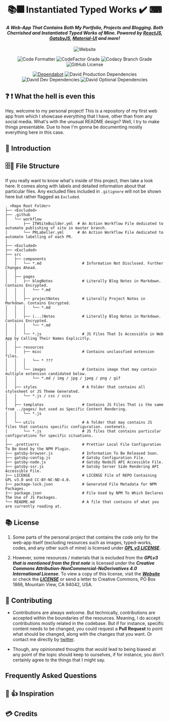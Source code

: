 <h1 align="center"> 📚🎆 Instantiated Typed Works ✔️ ⌨</h1>
<h4 align="center"><i>A Web-App That Contains Both My Portfolio, Projects and Blogging. Both Cherrished and Instantiated Typed Works of Mine. Powered by <a href="https://reactjs.org/">ReactJS</a>, <a href="https://gatsbyjs.org/">GatsbyJS</a>, <a href="https://material-ui.com/">Material-UI</a> and more!</i></h4>

<div align="center">

![Website](https://img.shields.io/website?down_color=red&down_message=ff1744&label=Website%20Status&logo=gatsby&logoColor=white&up_color=brightgreen&up_message=Online&url=https%3A%2F%2Finst-typed.works%2F)

</div>
<div align="center">

![Code Formatter](https://img.shields.io/badge/Code%20Formatter-Prettier-blueviolet?logo=prettier&&logoColor=white)
![CodeFactor Grade](https://img.shields.io/codefactor/grade/github/codexlink/codexlink.github.io/worker-branch?label=CodeFactor%20Code%20Quality&logo=codefactor&logoColor=white)
![Codacy Branch Grade](https://img.shields.io/codacy/grade/cb1d8498bf654fba98104802a2e3eb5c/worker-branch?label=Codacy%20Code%20Quality&logo=codacy&logoColor=White)
![GitHub License](https://img.shields.io/github/license/CodexLink/codexlink.github.io?color=purple&label=Repo%20License)

</div>

<div align="center">

[![Dependabot](https://badgen.net/dependabot/CodexLink/codexlink.github.io?icon=dependabot)](https://badgen.net/dependabot/CodexLink/codexlink.github.io?icon=dependabot)
![David Production Dependencies](https://img.shields.io/david/codexlink/codexlink.github.io?label=Dependencies&logo=npm&logoColor=white)
![David Dev Dependencies](https://img.shields.io/david/dev/codexlink/codexlink.github.io?label=DevDependencies&logo=npm&logoColor=white)
![David Optional Dependencies](https://img.shields.io/david/optional/codexlink/codexlink.github.io?label=OptionalDependencies&logo=npm&logoColor=white)

</div>

## ❓ ❗ What the hell is even this

Hey, welcome to my personal project! This is a repository of my first web app from which I showcase everything that I have, other than from any social media. What's with the unusual README design? Well, I try to make things presentable. Due to how I'm gonna be documenting mostly everything here in this case.

## 💁 Introduction

## 🗄📁 File Structure

If you really want to know what's inside of this project, then take a look here. It comes along with labels and detailed information about that particular files. Any excluded files included in `.gitignore` will not be shown here but rather flagged as `Excluded`.

```
. <Repo Root Folder>
├── <Excluded>
├── .github
│   └── workflow
│       ├── ITWSiteBuilder.yml  # An Action Workflow File dedicated to automate publishing of site in master branch.
│       └── PRLabeller.yml      # An Action Workflow File dedicated to automate labelling of each PR.
│
├── <Excluded>
├── <Excluded>
├── src
│   ├── components
│   │   └── *.md                  # Information Not Disclosed. Further Changes Ahead.
│   │
│   ├── pages
│   │   ├── blogNotes             # Literally Blog Notes in Markdown. Contains Encrypted.
│   │   │   └── *.md
│   │   │
│   │   ├── projectNotes          # Literally Project Notes in Markdown. Contains Encrypted.
│   │   │   └── *.md
│   │   │
│   │   ├── (...)Notes            # Literally Blog Notes in Markdown. Contains Encrypted.
│   │   │   └── *.md
│   │   │
│   │   └── *.js                  # JS Files That Is Accessible in Web App by Calling Their Names Explicitly.
│   │
│   ├── resources
│   │   ├── misc                  # Contains unclassfied extension files.
│   │   │   └── * ???
│   │   │
│   │   └── images                # Contains image that may contain multiple extension candidated below.
│   │       └── *.md / img / jpg / jpeg / png / gif
│   │
│   ├── styles                    # A Folder that contains all stylesheet or JS Theme Generated.
│   │   └── *.js / css / scss
│   │
│   ├── templates                 # Contains JS Files That is the same from ../pages/ but used as Specific Content Rendering.
│   │   └── *.js
│   │
│   └── utils                     # A folder that may contains JS files that contains specific configuration. contenets.
│       └── *.js                  # JS files that contains particular configurations for specific situations.
│
├── .prettierrc                   # Prettier Local File Configuration To Be Used by the NPM Plugin.
├── gatsby-browser.js             # Information To Be Released Soon.
├── gatsby-config.js              # Gatsby Configuration File.
├── gatsby-node.js                # Gatsby NodeJS API Accessible File.
├── gatsby-ssr.js                 # Gatsby Server Side Rendering API Accessible File.
├── LICENSE                       # LICENSE File of REPO Containing GPL v3.0 and CC-BY-NC-ND-4.0.
├── package-lock.json             # Generated File Metadata for NPM Packages.
├── package.json                  # File Used by NPM To Which Declares The Use of JS Packages.
└── README.md                     # A file that contains of what you are currently reading at.
```

## 📚 License

1. Some parts of the personal project that contains the code only for the web-app itself (excluding resources such as images, typed-works, codes, and any other such of mine) is licensed under [**_GPL v3 LICENSE_**](https://github.com/CodexLink/codexlink.github.io/blob/worker-branch/LICENSE#L8).

2. However, some resources / materials that is excluded from the **_GPLv3 that is mentioned from the first note_** is licensed under the **_Creative Commons Attribution-NonCommercial-NoDerivatives 4.0 International License_**. To view a copy of this license, visit the [**_Website_**](http://creativecommons.org/licenses/by-nc-nd/4.0/) or check the [**_LICENSE_**](https://github.com/CodexLink/codexlink.github.io/blob/worker-branch/LICENSE#L689) or send a letter to Creative Commons, PO Box 1866, Mountain View, CA 94042, USA.

## 🤝 Contributing

-   Contributions are always welcome. But technically, contributions are accepted within the boundaries of the resources. Meaning, I do accept contributions mostly related in the codebase. But if for instance, specific content needs to be changed, you could request a **Pull Request** to point what should be changed, along with the changes that you want. Or contact me directly by [twitter](https://twitter.com/@CodexLink).

-   Though, any opinionated thoughts that would lead to being biased at any point of the topic should keep to ourselves, if for instance, you don't certainly agree to the things that I might say.

## Frequently Asked Questions

## 🌇 👍 Inspiration

## 💳 Credits
